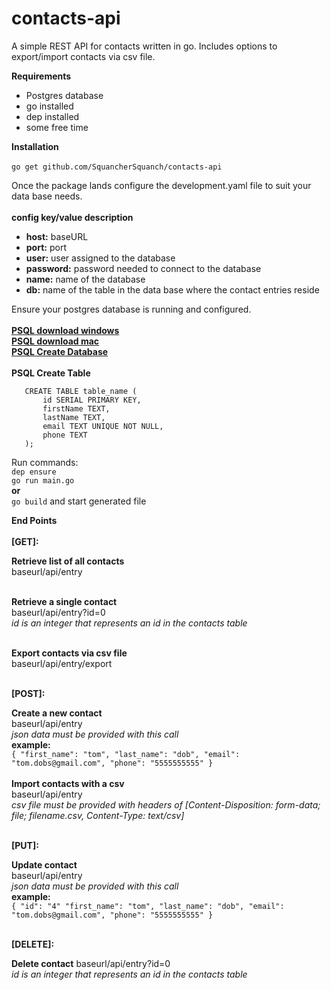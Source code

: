 # contacts-api
A simple REST API for contacts written in go. Includes options to export/import contacts via csv file.

**Requirements**
 - Postgres database
 - go installed
 - dep installed
 - some free time

**Installation**<br/><br/>
```go get github.com/SquancherSquanch/contacts-api```

Once the package lands configure the development.yaml file to suit your data base needs.
<br/>
<br/>
  **config key/value description**
  - **host:** baseURL
  - **port:** port
  - **user:** user assigned to the database
  - **password:** password needed to connect to the database
  - **name:** name of the database
  - **db:** name of the table in the data base where the contact entries reside
  
 Ensure your postgres database is running and configured.<br/><br/>
 **[PSQL download windows](https://www.postgresql.org/download/windows/)**<br/>
 **[PSQL download mac](https://www.postgresql.org/download/macosx/)**<br/>
 **[PSQL Create Database](http://www.postgresqltutorial.com/postgresql-create-database/)**<br/><br/>
 **PSQL Create Table**
 ```
    CREATE TABLE table_name (
        id SERIAL PRIMARY KEY,
        firstName TEXT,
        lastName TEXT,
        email TEXT UNIQUE NOT NULL,
        phone TEXT
    );
 ```
 
 Run commands: 
 <br/>
 ```dep ensure```
 <br/>
 ```go run main.go```
 <br/>**or**<br/>
 ```go build``` and start generated file
 
 **End Points**
 <br/><br/>
 **[GET]:**<br/>
 
 **Retrieve list of all contacts<br/>**
   baseurl/api/entry<br/><br/>
 
 **Retrieve a single contact**<br/>
   baseurl/api/entry?id=0<br/>
   *id is an integer that represents an id in the contacts table*<br/><br/>
 
 **Export contacts via csv file**<br/>
   baseurl/api/entry/export<br/><br/>
 
 **[POST]:**<br/>
 
 **Create a new contact**<br/>
   baseurl/api/entry<br/>
   *json data must be provided with this call*<br/>
      **example:**<br/>
      ```{
          "first_name": "tom",
          "last_name": "dob",
          "email": "tom.dobs@gmail.com",
          "phone": "5555555555"
          }
      ```<br/><br/>
 **Import contacts with a csv**<br/>
   baseurl/api/entry<br/>
   *csv file must be provided with headers of [Content-Disposition: form-data; file; filename.csv, Content-Type: text/csv]*<br/><br/>
 
 **[PUT]:**<br/>
 
 **Update contact**<br/>
   baseurl/api/entry<br/>
   *json data must be provided with this call*<br/>
      **example:**<br/>
      ```{
          "id": "4"
          "first_name": "tom",
          "last_name": "dob",
          "email": "tom.dobs@gmail.com",
          "phone": "5555555555"
          }
      ```<br/><br/>
 
 **[DELETE]:**<br/>
 
 **Delete contact**
   baseurl/api/entry?id=0<br/>
   *id is an integer that represents an id in the contacts table*<br/><br/>
 
  




